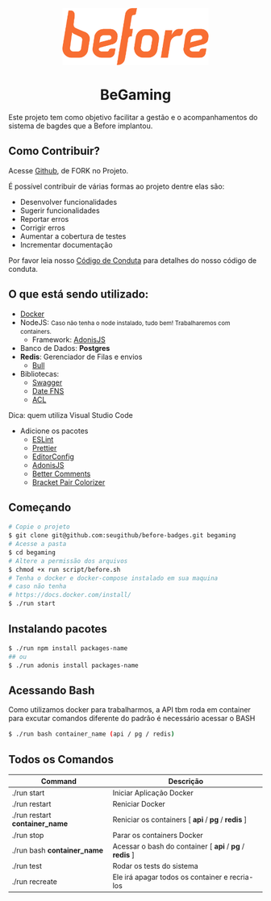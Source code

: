 <p align="center">
  <img src=".github/assets/logo_before.png" width="290">
</p>
<h1 align="center">
  BeGaming
</h1>

Este projeto tem como objetivo facilitar a gestão e o acompanhamentos do sistema de bagdes que a Before implantou.

## Como Contribuir?

Acesse [Github](https://github.com/ppanissa/before-badges), de FORK no Projeto.

É possível contribuir de várias formas ao projeto dentre elas são:

- Desenvolver funcionalidades
- Sugerir funcionalidades
- Reportar erros
- Corrigir erros
- Aumentar a cobertura de testes
- Incrementar documentação

Por favor leia nosso [Código de Conduta] para detalhes do nosso código de conduta.

[código de conduta]: https://github.com/GuilhermeBenitesBefore/begaming/blob/master/CODE_OF_CONDUCT.md

## O que está sendo utilizado:

- [Docker](https://docs.docker.com/install/)
- NodeJS: <small>Caso não tenha o node instalado, tudo bem! Trabalharemos com containers.</small>
  - Framework: [AdonisJS](https://adonisjs.com/docs/4.1/installation)
- Banco de Dados: **Postgres**
- **Redis**: Gerenciador de Filas e envios
  - [Bull](https://github.com/Rocketseat/adonis-bull)
- Bibliotecas:
  - [Swagger](https://www.npmjs.com/package/@sci-ventures/adonis-swagger)
  - [Date FNS](https://date-fns.org/)
  - [ACL](https://www.npmjs.com/package/adonis-acl)

Dica: quem utiliza Visual Studio Code

- Adicione os pacotes
  - [ESLint](https://marketplace.visualstudio.com/items?itemName=dbaeumer.vscode-eslint)
  - [Prettier](https://marketplace.visualstudio.com/items?itemName=esbenp.prettier-vscode)
  - [EditorConfig](https://marketplace.visualstudio.com/items?itemName=EditorConfig.EditorConfig)
  - [AdonisJS](https://marketplace.visualstudio.com/items?itemName=hridoy.adonisjs-snippets)
  - [Better Comments](https://marketplace.visualstudio.com/items?itemName=aaron-bond.better-comments)
  - [Bracket Pair Colorizer](https://marketplace.visualstudio.com/items?itemName=CoenraadS.bracket-pair-colorizer)

## Começando

```sh
# Copie o projeto
$ git clone git@github.com:seugithub/before-badges.git begaming
# Acesse a pasta
$ cd begaming
# Altere a permissão dos arquivos
$ chmod +x run script/before.sh
# Tenha o docker e docker-compose instalado em sua maquina
# caso não tenha
# https://docs.docker.com/install/
$ ./run start
```

## Instalando pacotes

```sh
$ ./run npm install packages-name
## ou
$ ./run adonis install packages-name
```

## Acessando Bash

Como utilizamos docker para trabalharmos, a API tbm roda em container <br />
para excutar comandos diferente do padrão é necessário acessar o BASH

```sh
$ ./run bash container_name (api / pg / redis)
```

## Todos os Comandos

| Command                          | Descrição                                                    |
| -------------------------------- | ------------------------------------------------------------ |
| ./run start                      | Iniciar Aplicação Docker                                     |
| ./run restart                    | Reniciar Docker                                              |
| ./run restart **container_name** | Reniciar os containers [ **api** / **pg** / **redis** ]      |
| ./run stop                       | Parar os containers Docker                                   |
| ./run bash **container_name**    | Acessar o bash do container [ **api** / **pg** / **redis** ] |
| ./run test                       | Rodar os tests do sistema                                    |
| ./run recreate                   | Ele irá apagar todos os container e recria-los               |
